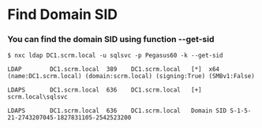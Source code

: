 # Find Domain SID

### You can find the domain SID using function --get-sid

    $ nxc ldap DC1.scrm.local -u sqlsvc -p Pegasus60 -k --get-sid

    LDAP        DC1.scrm.local  389    DC1.scrm.local   [*]  x64 (name:DC1.scrm.local) (domain:scrm.local) (signing:True) (SMBv1:False)

    LDAPS       DC1.scrm.local  636    DC1.scrm.local   [+] scrm.local\sqlsvc 

    LDAPS       DC1.scrm.local  636    DC1.scrm.local   Domain SID S-1-5-21-2743207045-1827831105-2542523200

